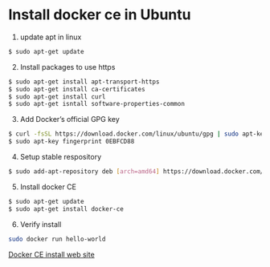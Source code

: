 # Install docker ce in Ubuntu
1. update apt in linux
```bash
$ sudo apt-get update
```

2. Install packages to use https
```bash
$ sudo apt-get install apt-transport-https
$ sudo apt-get install ca-certificates
$ sudo apt-get install curl
$ sudo apt-get isntall software-properties-common
```

3. Add Docker’s official GPG key
```bash
$ curl -fsSL https://download.docker.com/linux/ubuntu/gpg | sudo apt-key add -
$ sudo apt-key fingerprint 0EBFCD88
```

4. Setup stable respository
```bash
$ sudo add-apt-repository deb [arch=amd64] https://download.docker.com/linux/ubuntu $(lsb_release -cs) stable"
```

5. Install docker CE
```bash
$ sudo apt-get update
$ sudo apt-get install docker-ce
```

6. Verify install
```bash
sudo docker run hello-world
```

[Docker CE install web site](https://docs.docker.com/engine/installation/linux/docker-ce/ubuntu/#install-using-the-repository)
